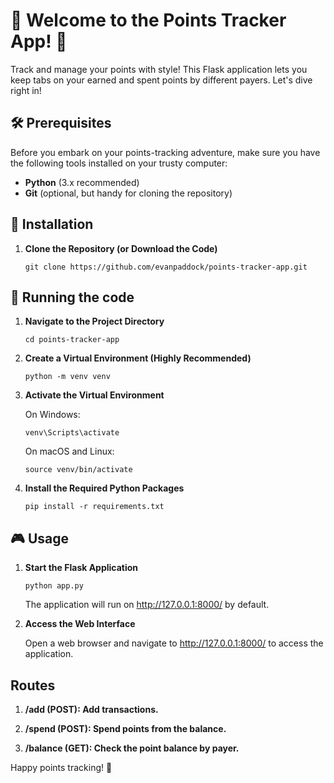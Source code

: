 # 🎉 Welcome to the Points Tracker App! 🚀

Track and manage your points with style! This Flask application lets you keep tabs on your earned and spent points by different payers. Let's dive right in!

## 🛠️ Prerequisites

Before you embark on your points-tracking adventure, make sure you have the following tools installed on your trusty computer:

- **Python** (3.x recommended)
- **Git** (optional, but handy for cloning the repository)

## 🚀 Installation

1. **Clone the Repository (or Download the Code)**

   ```terminal
   git clone https://github.com/evanpaddock/points-tracker-app.git
   ```

## 🏃 Running the code

1. **Navigate to the Project Directory**

   ```terminal
   cd points-tracker-app
   ```

2. **Create a Virtual Environment (Highly Recommended)**

   ```terminal
   python -m venv venv
   ```

3. **Activate the Virtual Environment**

   On Windows:

   ```terminal
   venv\Scripts\activate
   ```

   On macOS and Linux:

   ```terminal
   source venv/bin/activate
   ```

4. **Install the Required Python Packages**

   ```terminal
   pip install -r requirements.txt
   ```

## 🎮 Usage

1. **Start the Flask Application**

   ```terminal
   python app.py
   ```

   The application will run on http://127.0.0.1:8000/ by default.

2. **Access the Web Interface**

   Open a web browser and navigate to http://127.0.0.1:8000/ to access the application.

## Routes

1. **/add (POST): Add transactions.**

2. **/spend (POST): Spend points from the balance.**

3. **/balance (GET): Check the point balance by payer.**

Happy points tracking! 🎈
